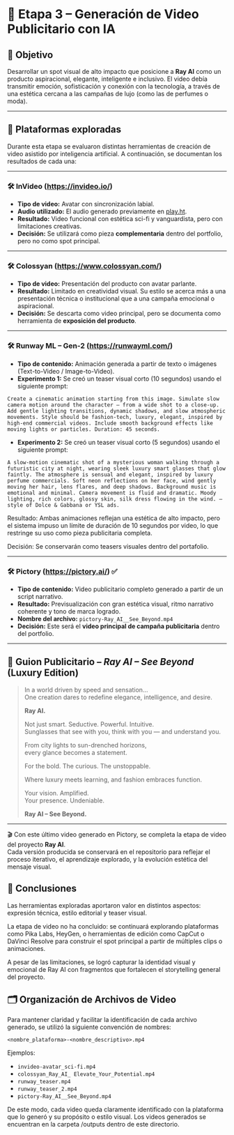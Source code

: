 # 🎥 Etapa 3 – Generación de Video Publicitario con IA

## 🎯 Objetivo

Desarrollar un spot visual de alto impacto que posicione a **Ray AI** como un producto aspiracional, elegante, inteligente e inclusivo. El video debía transmitir emoción, sofisticación y conexión con la tecnología, a través de una estética cercana a las campañas de lujo (como las de perfumes o moda).

---

## 🧪 Plataformas exploradas

Durante esta etapa se evaluaron distintas herramientas de creación de video asistido por inteligencia artificial. A continuación, se documentan los resultados de cada una:

---

### 🛠️ InVideo (https://invideo.io/)

- **Tipo de video:** Avatar con sincronización labial.
- **Audio utilizado:** El audio generado previamente en [play.ht](https://play.ht/).
- **Resultado:** Video funcional con estética sci-fi y vanguardista, pero con limitaciones creativas.
- **Decisión:** Se utilizará como pieza **complementaria** dentro del portfolio, pero no como spot principal.

---

### 🛠️ Colossyan (https://www.colossyan.com/)

- **Tipo de video:** Presentación del producto con avatar parlante.
- **Resultado:** Limitado en creatividad visual. Su estilo se acerca más a una presentación técnica o institucional que a una campaña emocional o aspiracional.
- **Decisión:** Se descarta como video principal, pero se documenta como herramienta de **exposición del producto**.

---

### 🛠️ Runway ML – Gen-2 (https://runwayml.com/)

- **Tipo de contenido:** Animación generada a partir de texto o imágenes (Text-to-Video / Image-to-Video).
- **Experimento 1:** Se creó un teaser visual corto (10 segundos) usando el siguiente prompt:

```plaintext
Create a cinematic animation starting from this image. Simulate slow camera motion around the character — from a wide shot to a close-up. Add gentle lighting transitions, dynamic shadows, and slow atmospheric movements. Style should be fashion-tech, luxury, elegant, inspired by high-end commercial videos. Include smooth background effects like moving lights or particles. Duration: 45 seconds.
```

- **Experimento 2:** Se creó un teaser visual corto (5 segundos) usando el siguiente prompt:

```plaintext
A slow-motion cinematic shot of a mysterious woman walking through a futuristic city at night, wearing sleek luxury smart glasses that glow faintly. The atmosphere is sensual and elegant, inspired by luxury perfume commercials. Soft neon reflections on her face, wind gently moving her hair, lens flares, and deep shadows. Background music is emotional and minimal. Camera movement is fluid and dramatic. Moody lighting, rich colors, glossy skin, silk dress flowing in the wind. — style of Dolce & Gabbana or YSL ads.
```

Resultado: Ambas animaciones reflejan una estética de alto impacto, pero el sistema impuso un límite de duración de 10 segundos por video, lo que restringe su uso como pieza publicitaria completa.

Decisión: Se conservarán como teasers visuales dentro del portafolio.

---

### 🛠️ Pictory (https://pictory.ai/) ✅

- **Tipo de contenido:** Video publicitario completo generado a partir de un script narrativo.
- **Resultado:** Previsualización con gran estética visual, ritmo narrativo coherente y tono de marca logrado.
- **Nombre del archivo:** `pictory-Ray_AI__See_Beyond.mp4`
- **Decisión:** Este será el **video principal de campaña publicitaria** dentro del portfolio.

---

## 📝 Guion Publicitario – *Ray AI – See Beyond* (Luxury Edition)

> In a world driven by speed and sensation...  
> One creation dares to redefine elegance, intelligence, and desire.  
>  
> **Ray AI.**  
>  
> Not just smart. Seductive. Powerful. Intuitive.  
> Sunglasses that see with you, think with you — and understand you.  
>  
> From city lights to sun-drenched horizons,  
> every glance becomes a statement.  
>  
> For the bold. The curious. The unstoppable.  
>  
> Where luxury meets learning, and fashion embraces function.  
>  
> Your vision. Amplified.  
> Your presence. Undeniable.  
>  
> **Ray AI – See Beyond.**

---

🎬 Con este último video generado en Pictory, se completa la etapa de video del proyecto **Ray AI**.  
Cada versión producida se conservará en el repositorio para reflejar el proceso iterativo, el aprendizaje explorado, y la evolución estética del mensaje visual.

## 🔁 Conclusiones
Las herramientas exploradas aportaron valor en distintos aspectos: expresión técnica, estilo editorial y teaser visual.

La etapa de video no ha concluido: se continuará explorando plataformas como Pika Labs, HeyGen, o herramientas de edición como CapCut o DaVinci Resolve para construir el spot principal a partir de múltiples clips o animaciones.

A pesar de las limitaciones, se logró capturar la identidad visual y emocional de Ray AI con fragmentos que fortalecen el storytelling general del proyecto.

## 🗂️ Organización de Archivos de Video

Para mantener claridad y facilitar la identificación de cada archivo generado, se utilizó la siguiente convención de nombres:

`<nombre_plataforma>-<nombre_descriptivo>.mp4`

Ejemplos:

- `invideo-avatar_sci-fi.mp4`  
- `colossyan_Ray_AI_ Elevate_Your_Potential.mp4`  
- `runway_teaser.mp4`
- `runway_teaser_2.mp4`
- `pictory-Ray_AI__See_Beyond.mp4`

De este modo, cada video queda claramente identificado con la plataforma que lo generó y su propósito o estilo visual.
Los videos generados se encuentran en la carpeta /outputs dentro de este directorio.



